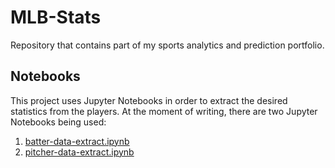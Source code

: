 # MLB-Stats

Repository that contains part of my sports analytics and prediction portfolio.

## Notebooks

This project uses Jupyter Notebooks in order to extract the desired statistics from the players. At the moment of writing, there are two Jupyter Notebooks being used:

1. [batter-data-extract.ipynb](./Notebooks/batter-data-extract.ipynb)
2. [pitcher-data-extract.ipynb](./Notebooks/pitcher-data-extract.ipynb)
